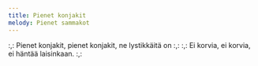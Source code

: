 ```yaml
---
title: Pienet konjakit
melody: Pienet sammakot
---
```

:,: Pienet konjakit, pienet konjakit,
ne lystikkäitä on :,:
:,: Ei korvia, ei korvia,
ei häntää laisinkaan. :,:
